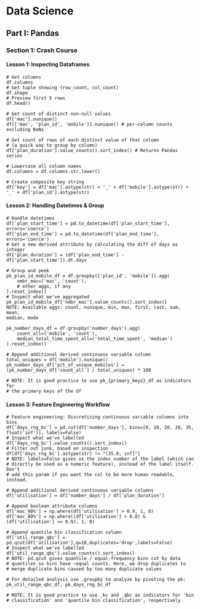 # Data Science

## Part I: Pandas

### Section 1: Crash Course

#### Lesson 1: Inspecting Dataframes

	# Get columns
	df.columns
	# Get tuple showing (row_count, col_count)
	df.shape
	# Preview first 5 rows
	df.head()

	# Get count of distinct non-null values
	df['mac'].nunique()
	df[['mac', 'plan_id', 'mobile']].nunique() # per-column counts excluding NaNs

    # Get count of rows of each distinct value of that column
    # (a quick way to group by column)
	df['plan_duration'].value_counts().sort_index() # Returns Pandas series 

	# Lowercase all column names
	df.columns = df.columns.str.lower()

	# Create composite key string
	df['key'] = df['mac'].astype(str) + '_' + df['mobile'].astype(str) + '_' + df['plan_id'].astype(str)

#### Lesson 2: Handling Datetimes & Group 

    # Handle datetimes
    df['plan_start_time'] = pd.to_datetime(df['plan_start_time'], errors='coerce')
    df['plan_end_time'] = pd.to_datetime(df['plan_end_time'], errors='coerce')
    # Get a new derived attribute by calculating the diff of days as integer
    df['plan_duration'] = (df['plan_end_time'] - df['plan_start_time']).dt.days

    # Group and peek
    pk_plan_id_mobile_df = df.groupby(['plan_id', 'mobile']).agg(
        nmbr_mac=('mac', 'count'),
        # other aggs, if any
    ).reset_index()
    # Inspect what we've aggregated
    pk_plan_id_mobile_df['nmbr_mac'].value_counts().sort_index()
    NOTE: Available aggs: count, nunique, min, max, first, last, sum, mean,
    median, mode

    pk_number_days_df = df.groupby('number_days').agg(
        count_all=('mobile', 'count'),
        median_total_time_spent_all=('total_time_spent', 'median')
    ).reset_index()

    # Append additional derived continuous variable column
    total_uniques = df['mobile'].nunique()
    pk_number_days_df['pct_of_unique_mobiles'] = (pk_number_days_df['count_all'] / total_uniques) * 100

    # NOTE: It is good practice to use pk_{primary_keys}_df as indicators for 
    # the primary keys of the df

#### Lesson 3: Feature Engineering Workflow

    # Feature engineering: Discretizing continuous variable columns into bins
	df['days_rng_bc'] = pd.cut(df['number_days'], bins=[0, 10, 20, 28, 35, float('inf')], labels=False) 
    # Inspect what we've labelled
	df['days_rng_bc'].value_counts().sort_index()
    # Filter out junk, based on inspection
    df[df['days_rng_bc'].astype(str) != "(35.0, inf]"]
    # NOTE: labels=False gives us the index number of the label (which can
    # directly be used as a numeric feature), instead of the label itself. Don't
    # add this param if you want the col to be more human readable, instead.

    # Append additional derived continuous variable columns
	df['utilisation'] = df['number_days'] / df['plan_duration']

    # Append boolean attribute columns
	df['mac_90%'] = np.where(df['utilisation'] > 0.9, 1, 0)
	df['mac_80%'] = np.where((df['utilisation'] > 0.8) & (df['utilisation'] <= 0.9), 1, 0)

    # Append quantile bin classification column
    df['util_range_qbc'] = pd.qcut(df['utilisation'],q=10,duplicates='drop',labels=False)
    # Inspect what we've labelled
	df['util_range_qbc'].value_counts().sort_index()
    # NOTE: pd.qcut gives quantile / equal-frequency bins cut by data 
    # quantiles so bins have ~equal counts. Here, we drop duplicates to
    # merge duplicate bins caused by too many duplicate values  

    # For detailed analysis use .groupby to analyze by pivoting the pk: pk_util_range_qbc_df, pk_days_rng_bc_df

    # NOTE: It is good practice to use _bc and _qbc as indicators for 'bin
    # classification' and 'quantile bin classification', respectively
